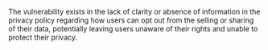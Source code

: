 The vulnerability exists in the lack of clarity or absence of information in the privacy policy regarding how users can opt out from the selling or sharing of their data, potentially leaving users unaware of their rights and unable to protect their privacy.